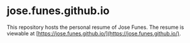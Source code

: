 # jose.funes.github.io
This repository hosts the personal resume of Jose Funes. The resume is viewable at [https://jose.funes.github.io/](https://jose.funes.github.io/).